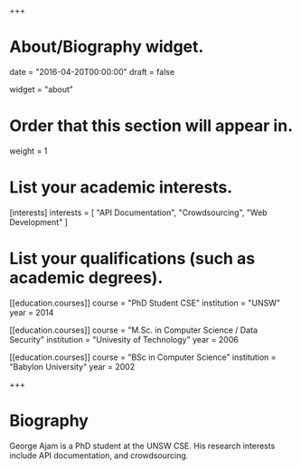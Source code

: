 +++
# About/Biography widget.

date = "2016-04-20T00:00:00"
draft = false

widget = "about"

# Order that this section will appear in.
weight = 1

# List your academic interests.
[interests]
  interests = [
    "API Documentation",
    "Crowdsourcing",
    "Web Development"
  ]

# List your qualifications (such as academic degrees).
[[education.courses]]
  course = "PhD Student CSE"
  institution = "UNSW"
  year = 2014

[[education.courses]]
  course = "M.Sc. in Computer Science / Data Security"
  institution = "Univesity of Technology"
  year = 2006

[[education.courses]]
  course = "BSc in Computer Science"
  institution = "Babylon University"
  year = 2002
 
+++

# Biography

George Ajam is a PhD student at the UNSW CSE. His research interests include API documentation, and crowdsourcing.
 
